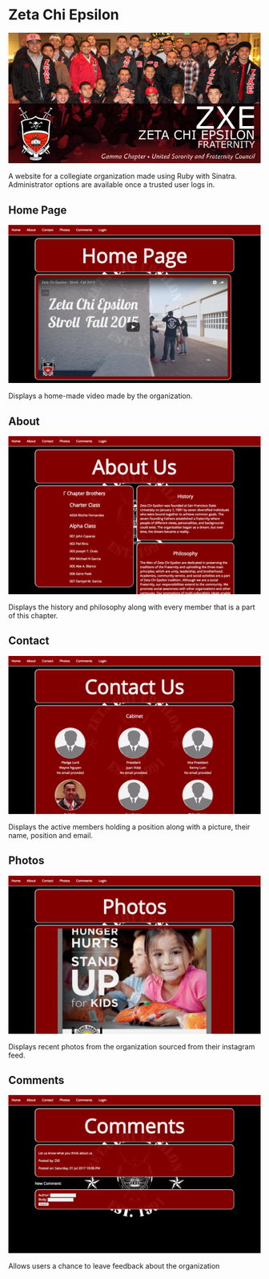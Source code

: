 # Zeta Chi Epsilon

![](ZXE-Banner.jpg?raw=true)

A website for a collegiate organization made using Ruby with Sinatra.  Administrator options are available once a trusted user logs in.

## Home Page

![](screenshots/home.png?raw=true)

Displays a home-made video made by the organization.

## About

![](screenshots/about.png?raw=true)

Displays the history and philosophy along with every member that is a part of this chapter.

## Contact

![](screenshots/contact.png?raw=true)

Displays the active members holding a position along with a picture, their name, position and email.

## Photos

![](screenshots/photos.png?raw=true)

Displays recent photos from the organization sourced from their instagram feed.

## Comments

![](screenshots/comments.png?raw=true)

Allows users a chance to leave feedback about the organization
